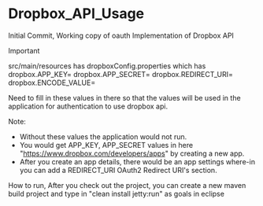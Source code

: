 # Dropbox_API_Usage
Initial Commit, Working copy of oauth Implementation of Dropbox API

Important 

src/main/resources has dropboxConfig.properties which has 
dropbox.APP_KEY=
dropbox.APP_SECRET=
dropbox.REDIRECT_URI=
dropbox.ENCODE_VALUE=

Need to fill in these values in there so that the values will be used in the application for authentication to use dropbox api. 

Note: 
- Without these values the application would not run.
- You would get APP_KEY, APP_SECRET values in here "https://www.dropbox.com/developers/apps" by creating a new app.
- After you create an app details, there would be an app settings where-in you can add a REDIRECT_URI OAuth2 Redirect URI's section.

How to run, 
After you check out the project, 
you can create a new maven build project and type in "clean install jetty:run" as goals in eclipse
